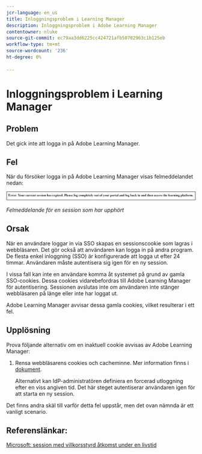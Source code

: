 ```yaml
---
jcr-language: en_us
title: Inloggningsproblem i Learning Manager
description: Inloggningsproblem i Adobe Learning Manager
contentowner: nluke
source-git-commit: ec79aa3dd6225cc424721afb50702963c1b125eb
workflow-type: tm+mt
source-wordcount: '236'
ht-degree: 0%

---
```




# Inloggningsproblem i Learning Manager

## Problem

Det gick inte att logga in på Adobe Learning Manager.

## Fel

När du försöker logga in på Adobe Learning Manager visas felmeddelandet nedan:

![](assets/cp-error.png)

*Felmeddelande för en session som har upphört*

## Orsak

När en användare loggar in via SSO skapas en sessionscookie som lagras i webbläsaren. Det gör också att användaren kan logga in på andra program. De flesta enkel inloggning (SSO) är konfigurerade att logga ut efter 24 timmar. Användaren måste autentisera sig igen för en ny session.

I vissa fall kan inte en användare komma åt systemet på grund av gamla SSO-cookies. Dessa cookies vidarebefordras till Adobe Learning Manager för autentisering. Sessionen avslutas inte om användaren inte stänger webbläsaren på länge eller inte har loggat ut.

Adobe Learning Manager avvisar dessa gamla cookies, vilket resulterar i ett fel.

## Upplösning

Prova följande alternativ om en inaktuell cookie avvisas av Adobe Learning Manager:

1. Rensa webbläsarens cookies och cacheminne. Mer information finns i [dokument](unable-log-in-learning-manager.md).

   Alternativt kan IdP-administratören definiera en forcerad utloggning efter en viss angiven tid. Det här steget autentiserar användaren igen för att starta en ny session.

Det finns andra skäl till varför detta fel uppstår, men det ovan nämnda är ett vanligt scenario.

## Referenslänkar:

[Microsoft: session med villkorsstyrd åtkomst under en livstid](https://docs.microsoft.com/en-us/azure/active-directory/conditional-access/howto-conditional-access-session-lifetime)
